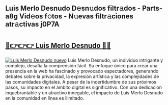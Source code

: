 ## Luis Merlo Desnudo D𝚎sn𝚞dos filtr𝚊dos - Parts-a8g Vid𝚎os f𝚘tos - N𝚞evas filtr𝚊ciones atr𝚊ctivas j0P7A

# <h2><a href="http://mb2e8yc.tromn.icu/?c=Luis+Merlo+Desnudo">🔗👉👉👉 Luis Merlo Desnudo 🔗🔗</a></h2>

[![Luis Merlo Desnudo nuevo](https://i.imgur.com/pEAQMta.gif)](http://mb2e8yc.tromn.icu/?c=Luis+Merlo+Desnudo)
Luis Merlo Desnudo, un individuo intrigante y complejo, desafía la comprensión fácil. Su enfoque único para crear una presencia en la web ha fascinado y provocado espectadores, generando debates sobre la privacidad, la expresión artística y las complejidades de las comunidades digitales. A pesar de la incertidumbre de sus próximos pasos, su impacto en el ámbito digital es significativo. Con una dedicación inquebrantable y un atractivo innegable, el impacto de Luis Merlo Desnudo en la comunidad en línea es ilimitado.
